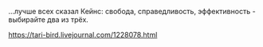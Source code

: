 ...лучше всех сказал Кейнс: свобода, справедливость, эффективность - выбирайте два из трёх.

https://tari-bird.livejournal.com/1228078.html